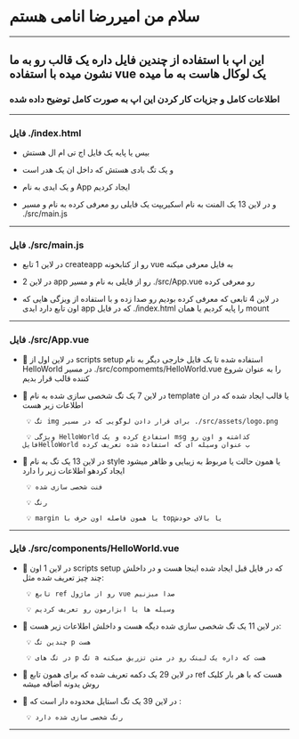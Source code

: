 # سلام من امیررضا انامی هستم
_________________________________________________________________________________________________

## این اپ با استفاده از چندین فایل داره یک قالب رو به ما نشون میده با استفاده vue یک لوکال هاست به ما میده

### اطلاعات کامل و جزیات کار کردن این اپ به صورت کامل توضیح داده شده

_________________________________________________________________________________________________

### فایل  ./index.html

-   بیس یا پایه یک فایل اج تی ام ال هستش 

-   و یک تگ بادی هستش که داخل ان یک هدر است

-   و یک ایدی به نام App ایجاد کردیم

-   و در لاین 13 یک المنت به نام اسکیریپت یک فایلی رو معرفی کرده به نام و مسیر ./src/main.js
 
_________________________________________________________________________________________________

### فایل ./src/main.js

-   در لاین 1 تابع createapp رو از کتابخونه vue به فایل معرفی میکنه

-   در لاین 2 app رو از فایلی به نام و مسیر ./src/App.vue رو معرفی کرده 

-   در لاین 4 تابعی که معرفی کرده بودیم رو صدا زده و با استفاده از ویزگی هایی که اون تابع دارد ایدی app که در فایل ./index.html را پایه کردیم یا همان mount

_________________________________________________________________________________________________

### فایل ./src/App.vue

-  🔴 در لاین اول از scripts setup استفاده شده تا یک فایل خارجی دیگر به نام HelloWorld در مسیر ./src/compomemts/HelloWorld.vue را به عنوان شروع کننده قالب قرار بدیم

-  🔴 در لاین 7 یک تگ شخصی سازی شده به نام template یا قالب ایجاد شده که در ان اطلاعات زیر هست

        💡 تگ img برای قرار دادن لوگویی که در مسیر ./src/assets/logo.png

        💡 ویژگی HelloWorld استفادع کرده و یک msg کذاشته و اون رو فایلHelloWorld ب عنوان وسیله ای که استفاده شده تعریف کرده

-  🔴 در لاین 13 یک تگ به نام style یا همون حالت یا مربوط به زیبایی و ظاهر میشود ایجاد کردهو اطلاعات زیر را دارد
  
        💡 فنت شخصی سازی شده
        
        💡 رنگ  
        
        💡 margin یا همون فاصله اون حرف با topیا بالای خودش 
_________________________________________________________________________________________________

### فایل ./src/components/HelloWorld.vue

-  🔴 در لاین 1 اون scripts setup که در فایل قبل ایجاد شده اینجا هست و در داخلش چند چیز تعریف شده مثل:

        💡 تابع ref رو از ماژول vue صدا میزنیم

        💡 وسیله ها یا ابزارمون رو تعریف کردیم

-  🔴 در لاین 11 یک تگ شخصی سازی شده دیگه هست و داخلش اطلاعات زیر هست:

        💡 چندین تگ p هست

        💡 در تگ های p تگ a هست که داره یک لینک رو در متن تزریق میکنه

-  🔴 در لاین 29 یک دکمه تعریف شده که برای همون تابع ref هست که با هر بار کلیک روش یدونه اضافه میشه

-  🔴 در لاین 39 یک تگ استایل محدوده دار است که :

        💡 رنگ شخصی سازی شده دارد

_________________________________________________________________________________________________

